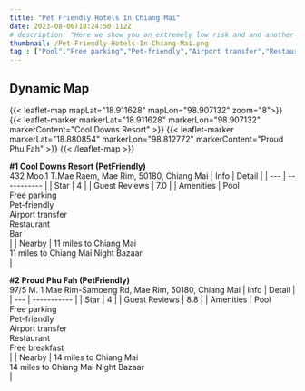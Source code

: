 ```yaml
---
title: "Pet Friendly Hotels In Chiang Mai"
date: 2023-08-06T18:24:50.112Z
# description: "Here we show you an extremely low risk and and another medium risk approach to earn passive income "
thumbnail: /Pet-Friendly-Hotels-In-Chiang-Mai.png
tag : ["Pool","Free parking","Pet-friendly","Airport transfer","Restaurant","Bar","Free breakfast"]
---
```


## Dynamic Map
{{< leaflet-map  mapLat="18.911628" mapLon="98.907132" zoom="8">}}
    {{< leaflet-marker markerLat="18.911628" markerLon="98.907132" markerContent="Cool Downs Resort" >}}
    {{< leaflet-marker markerLat="18.880854" markerLon="98.812772" markerContent="Proud Phu Fah" >}}
{{< /leaflet-map >}}


**#1 Cool Downs Resort (PetFriendly)**<br>432 Moo.1 T.Mae Raem, Mae Rim, 50180, Chiang Mai
| Info | Detail |
| --- | ----------- |
| Star | 4 |
| Guest Reviews | 7.0 |
| Amenities | Pool<br>Free parking<br>Pet-friendly<br>Airport transfer<br>Restaurant<br>Bar<br> |
| Nearby | 11 miles to Chiang Mai<br>11 miles to Chiang Mai Night Bazaar<br> |

**#2 Proud Phu Fah (PetFriendly)**<br>97/5 M. 1 Mae Rim-Samoeng Rd, Mae Rim, 50180, Chiang Mai
| Info | Detail |
| --- | ----------- |
| Star | 4 |
| Guest Reviews | 8.8 |
| Amenities | Pool<br>Free parking<br>Pet-friendly<br>Airport transfer<br>Restaurant<br>Free breakfast<br> |
| Nearby | 14 miles to Chiang Mai<br>14 miles to Chiang Mai Night Bazaar<br> |

